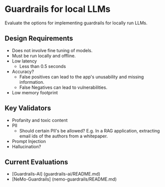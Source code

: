 # Guardrails for local LLMs
Evaluate the options for implementing guardrails for locally run LLMs.

## Design Requirements
- Does not involve fine tuning of models.
- Must be run locally and offline.
- Low latency
  - Less than 0.5 seconds
- Accuracy?
  - False positives can lead to the app's unusability and missing information.
  - False Negatives can lead to vulnerabilities.
- Low memory footprint

## Key Validators
- Profanity and toxic content
- PII
  - Should certain PII's be allowed?
    E.g. In a RAG application, extracting email ids of the authors from a whitepaper.
- Prompt Injection
- Hallucination?

## Current Evaluations
- [Guardrails-AI] (guardrails-ai/README.md)
- [NeMo-Guardrails] (nemo-guardrails/README.md)
